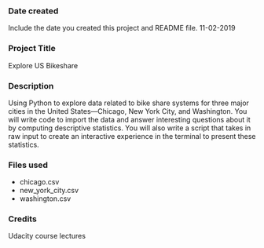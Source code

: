 ### Date created
Include the date you created this project and README file.
11-02-2019

### Project Title
Explore US Bikeshare

### Description
Using Python to explore data related to bike share systems for three major cities in the United States—Chicago, New York City, and Washington. You will write code to import the data and answer interesting questions about it by computing descriptive statistics. You will also write a script that takes in raw input to create an interactive experience in the terminal to present these statistics.

### Files used
* chicago.csv
* new_york_city.csv
* washington.csv

### Credits
Udacity course lectures
